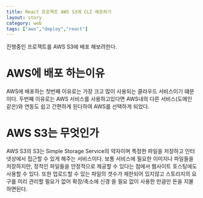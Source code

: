 ```yaml
---
title: React 프로젝트 AWS S3에 CLI 배포하기
layout: story
category: web
tags: ["aws","deploy","react"]
---
```

진행중인 프로젝트를 AWS S3에 배포 해보려한다.

# AWS에 배포 하는이유
AWS에 배포하는 첫번째 이유로는 가장 크고 많이 사용되는 클라우드 서비스이기 떄문이다.
두번째 이유로는 AWS 서비스를 사용하고있다면 AWS내의 다른 서비스(도메인 같은)와 연동도 쉽고 간편하게 된다하여 AWS를 선택하게 되었다.

# AWS S3는 무엇인가
AWS S3의 S3는 Simple Storage Service의 약자이며 특정한 파일을 저장하고 인터넷상에서 접근할 수 있게 해주는 서비스이다.
보통 서비스에 필요한 이미지나 파일들을 저장하지만, 정적인 파일들을 안정적으로 제공할 수 있다는 점에서 웹사이트 호스팅에도 사용할 수 있다.
또한 업로드할 수 있는 파일의 갯수가 제한되어 있지않고 스토리지의 요구를 미리 관리할 필요가 없어 확장/축소에 신경 쓸 필요 없이 사용한 만큼만 돈을 지불 하면된다.






